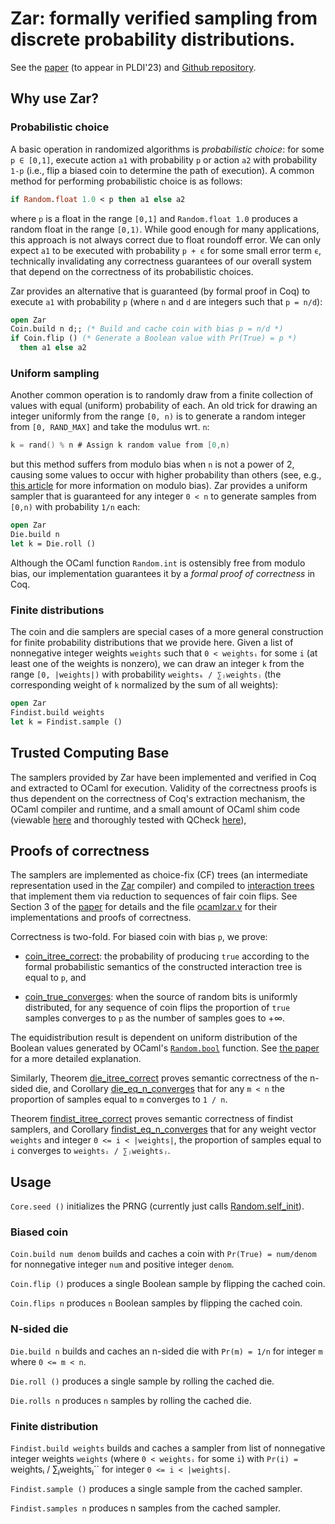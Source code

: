# Zar: formally verified sampling from discrete probability distributions.

See the [paper](https://arxiv.org/abs/2211.06747) (to appear in
PLDI'23) and [Github repository](https://github.com/bagnalla/zar).

## Why use Zar?

### Probabilistic choice

A basic operation in randomized algorithms is *probabilistic choice*:
for some `p ∈ [0,1]`, execute action `a1` with probability `p` or
action `a2` with probability `1-p` (i.e., flip a biased coin to
determine the path of execution). A common method for performing
probabilistic choice is as follows:
```ocaml
if Random.float 1.0 < p then a1 else a2
```

where `p` is a float in the range `[0,1]` and `Random.float 1.0`
produces a random float in the range `[0,1)`. While good enough for
many applications, this approach is not always correct due to float
roundoff error. We can only expect `a1` to be executed with
probability `p + ϵ` for some small error term `ϵ`, technically
invalidating any correctness guarantees of our overall system that
depend on the correctness of its probabilistic choices.

Zar provides an alternative that is guaranteed (by formal proof in
Coq) to execute `a1` with probability `p` (where `n` and `d` are
integers such that `p = n/d`):
```ocaml
open Zar
Coin.build n d;; (* Build and cache coin with bias p = n/d *)
if Coin.flip () (* Generate a Boolean value with Pr(True) = p *)
  then a1 else a2
```

### Uniform sampling

Another common operation is to randomly draw from a finite collection
of values with equal (uniform) probability of each. An old trick for
drawing an integer uniformly from the range `[0, n)` is to generate a
random integer from `[0, RAND_MAX]` and take the modulus wrt. `n`:
```c
k = rand() % n # Assign k random value from [0,n)
```
but this method suffers from modulo bias when `n` is not a power of 2,
causing some values to occur with higher probability than others (see,
e.g., [this
article](https://research.kudelskisecurity.com/2020/07/28/the-definitive-guide-to-modulo-bias-and-how-to-avoid-it/)
for more information on modulo bias). Zar provides a uniform sampler
that is guaranteed for any integer `0 < n` to generate samples from
`[0,n)` with probability `1/n` each:
```ocaml
open Zar
Die.build n
let k = Die.roll ()
```

Although the OCaml function `Random.int` is ostensibly free from
modulo bias, our implementation guarantees it by a *formal proof of
correctness* in Coq.

### Finite distributions

The coin and die samplers are special cases of a more general
construction for finite probability distributions that we provide
here. Given a list of nonnegative integer weights `weights` such that
`0 < weightsᵢ` for some `i` (at least one of the weights is nonzero),
we can draw an integer `k` from the range `[0, |weights|)` with
probability `weightsₖ / ∑ⱼweightsⱼ` (the corresponding weight of `k`
normalized by the sum of all weights):
```ocaml
open Zar
Findist.build weights
let k = Findist.sample ()
```

## Trusted Computing Base

The samplers provided by Zar have been implemented and verified in Coq
and extracted to OCaml for execution. Validity of the correctness
proofs is thus dependent on the correctness of Coq's extraction
mechanism, the OCaml compiler and runtime, and a small amount of OCaml
shim code (viewable
[here](https://github.com/bagnalla/zar/blob/main/ocaml/zar/lib/core.ml)
and thoroughly tested with QCheck
[here](https://github.com/bagnalla/zar/blob/main/ocaml/zar/test/zar.ml)),

## Proofs of correctness

The samplers are implemented as choice-fix (CF) trees (an intermediate
representation used in the [Zar](https://github.com/bagnalla/zar)
compiler) and compiled to [interaction
trees](https://github.com/DeepSpec/InteractionTrees) that implement
them via reduction to sequences of fair coin flips. See Section 3 of
the [paper](https://arxiv.org/abs/2211.06747) for details and the file
[ocamlzar.v](https://github.com/bagnalla/zar/blob/main/ocamlzar.v) for
their implementations and proofs of correctness.

Correctness is two-fold. For biased coin with bias `p`, we prove:

*
  [coin_itree_correct](https://github.com/bagnalla/zar/blob/main/ocamlzar.v#L57):
  the probability of producing `true` according to the formal
  probabilistic semantics of the constructed interaction tree is equal
  to `p`, and

*
  [coin_true_converges](https://github.com/bagnalla/zar/blob/main/ocamlzar.v#84):
  when the source of random bits is uniformly distributed, for any
  sequence of coin flips the proportion of `true` samples converges to
  `p` as the number of samples goes to +∞.

The equidistribution result is dependent on uniform distribution of
the Boolean values generated by OCaml's
[`Random.bool`](https://v2.ocaml.org/api/Random.html) function. See
[the paper](https://arxiv.org/abs/2211.06747) for a more detailed
explanation.

Similarly, Theorem
[die_itree_correct](https://github.com/bagnalla/zar/blob/main/ocamlzar.v#L149)
proves semantic correctness of the n-sided die, and Corollary
[die_eq_n_converges](https://github.com/bagnalla/zar/blob/main/ocamlzar.v#L183)
that for any `m < n` the proportion of samples equal to `m` converges
to `1 / n`.

Theorem
[findist_itree_correct](https://github.com/bagnalla/zar/blob/main/ocamlzar.v#L196)
proves semantic correctness of findist samplers, and Corollary
[findist_eq_n_converges](https://github.com/bagnalla/zar/blob/main/ocamlzar.v#L232)
that for any weight vector `weights` and integer `0 <= i < |weights|`,
the proportion of samples equal to `i` converges to `weightsᵢ /
∑ⱼweightsⱼ`.

## Usage

`Core.seed ()` initializes the PRNG (currently just calls
[Random.self_init](https://v2.ocaml.org/api/Random.html)).

### Biased coin

`Coin.build num denom` builds and caches a coin with `Pr(True) =
num/denom` for nonnegative integer `num` and positive integer `denom`.

`Coin.flip ()` produces a single Boolean sample by flipping the cached coin.

`Coin.flips n` produces `n` Boolean samples by flipping the cached coin.

### N-sided die

`Die.build n` builds and caches an n-sided die with `Pr(m) = 1/n` for
integer `m` where `0 <= m < n`.

`Die.roll ()` produces a single sample by rolling the cached die.

`Die.rolls n` produces `n` samples by rolling the cached die.

### Finite distribution

`Findist.build weights` builds and caches a sampler from list of
nonnegative integer weights `weights` (where `0 < weightsᵢ` for some
`i`) with `Pr(i) = `weightsᵢ / ∑ⱼweightsⱼ`` for integer `0 <= i <
|weights|`.

`Findist.sample ()` produces a single sample from the cached sampler.

`Findist.samples n` produces n samples from the cached sampler.